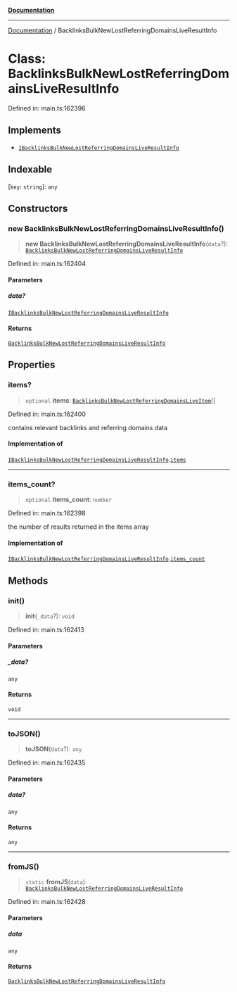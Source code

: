 [**Documentation**](../README.md)

***

[Documentation](../README.md) / BacklinksBulkNewLostReferringDomainsLiveResultInfo

# Class: BacklinksBulkNewLostReferringDomainsLiveResultInfo

Defined in: main.ts:162396

## Implements

- [`IBacklinksBulkNewLostReferringDomainsLiveResultInfo`](../interfaces/IBacklinksBulkNewLostReferringDomainsLiveResultInfo.md)

## Indexable

\[`key`: `string`\]: `any`

## Constructors

### new BacklinksBulkNewLostReferringDomainsLiveResultInfo()

> **new BacklinksBulkNewLostReferringDomainsLiveResultInfo**(`data`?): [`BacklinksBulkNewLostReferringDomainsLiveResultInfo`](BacklinksBulkNewLostReferringDomainsLiveResultInfo.md)

Defined in: main.ts:162404

#### Parameters

##### data?

[`IBacklinksBulkNewLostReferringDomainsLiveResultInfo`](../interfaces/IBacklinksBulkNewLostReferringDomainsLiveResultInfo.md)

#### Returns

[`BacklinksBulkNewLostReferringDomainsLiveResultInfo`](BacklinksBulkNewLostReferringDomainsLiveResultInfo.md)

## Properties

### items?

> `optional` **items**: [`BacklinksBulkNewLostReferringDomainsLiveItem`](BacklinksBulkNewLostReferringDomainsLiveItem.md)[]

Defined in: main.ts:162400

contains relevant backlinks and referring domains data

#### Implementation of

[`IBacklinksBulkNewLostReferringDomainsLiveResultInfo`](../interfaces/IBacklinksBulkNewLostReferringDomainsLiveResultInfo.md).[`items`](../interfaces/IBacklinksBulkNewLostReferringDomainsLiveResultInfo.md#items)

***

### items\_count?

> `optional` **items\_count**: `number`

Defined in: main.ts:162398

the number of results returned in the items array

#### Implementation of

[`IBacklinksBulkNewLostReferringDomainsLiveResultInfo`](../interfaces/IBacklinksBulkNewLostReferringDomainsLiveResultInfo.md).[`items_count`](../interfaces/IBacklinksBulkNewLostReferringDomainsLiveResultInfo.md#items_count)

## Methods

### init()

> **init**(`_data`?): `void`

Defined in: main.ts:162413

#### Parameters

##### \_data?

`any`

#### Returns

`void`

***

### toJSON()

> **toJSON**(`data`?): `any`

Defined in: main.ts:162435

#### Parameters

##### data?

`any`

#### Returns

`any`

***

### fromJS()

> `static` **fromJS**(`data`): [`BacklinksBulkNewLostReferringDomainsLiveResultInfo`](BacklinksBulkNewLostReferringDomainsLiveResultInfo.md)

Defined in: main.ts:162428

#### Parameters

##### data

`any`

#### Returns

[`BacklinksBulkNewLostReferringDomainsLiveResultInfo`](BacklinksBulkNewLostReferringDomainsLiveResultInfo.md)
